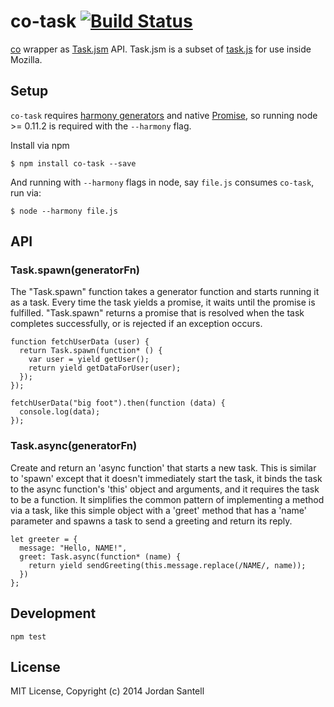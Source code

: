 co-task [![Build Status](http://img.shields.io/travis/jsantell/co-task.svg?style=flat-square)](https://travis-ci.org/jsantell/co-task)
=======

[co](https://github.com/visionmedia/co) wrapper as [Task.jsm](https://github.com/mozilla/gecko-dev/blob/master/toolkit/modules/Task.jsm) API. Task.jsm is a subset of [task.js](http://taskjs.org/) for use inside Mozilla.

## Setup

`co-task` requires [harmony generators](http://wiki.ecmascript.org/doku.php?id=harmony:generators) and native [Promise](https://developer.mozilla.org/en-US/docs/Web/JavaScript/Reference/Global_Objects/Promise), so running node >= 0.11.2 is required with the `--harmony` flag.

Install via npm

```
$ npm install co-task --save
```

And running with `--harmony` flags in node, say `file.js` consumes `co-task`, run via:

```
$ node --harmony file.js
```

## API

### Task.spawn(generatorFn)

The "Task.spawn" function takes a generator function and starts running it as a task.
Every time the task yields a promise, it waits until the promise is
fulfilled. "Task.spawn" returns a promise that is resolved when the task completes
successfully, or is rejected if an exception occurs.

```
function fetchUserData (user) {
  return Task.spawn(function* () {
    var user = yield getUser();
    return yield getDataForUser(user);
  });
});

fetchUserData("big foot").then(function (data) {
  console.log(data);
});
```

### Task.async(generatorFn)

Create and return an 'async function' that starts a new task. This is similar to 'spawn'
except that it doesn't immediately start the task, it binds the task to the async
function's 'this' object and arguments, and it requires the task to be a function.
It simplifies the common pattern of implementing a method via a task,
like this simple object with a 'greet' method that has a 'name' parameter
and spawns a task to send a greeting and return its reply.

```
let greeter = {
  message: "Hello, NAME!",
  greet: Task.async(function* (name) {
    return yield sendGreeting(this.message.replace(/NAME/, name));
  })
};
```

## Development

`npm test`

## License

MIT License, Copyright (c) 2014 Jordan Santell
